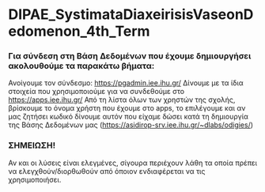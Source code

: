 # DIPAE_SystimataDiaxeirisisVaseonDedomenon_4th_Term

### Για σύνδεση στη Βάση Δεδομένων που έχουμε δημιουργήσει ακολουθούμε τα παρακάτω βήματα:
Ανοίγουμε τον σύνδεσμο: https://pgadmin.iee.ihu.gr/
Δίνουμε με τα ίδια στοιχεία που χρησιμοποιούμε για να συνδεθούμε στο https://apps.iee.ihu.gr/
Από τη λίστα όλων των χρηστών της σχολής, βρίσκουμε το όνομα χρήστη που έχουμε στο apps, το επιλέγουμε και αν μας ζητήσει κωδικό δίνουμε αυτόν που είχαμε δώσει κατά τη δημιουργία της Βάσης Δεδομένων μας (https://asidirop-srv.iee.ihu.gr/~dlabs/odigies/)

### ΣΗΜΕΙΩΣΗ! 
Αν και οι λύσεις είναι ελεγμένες, σίγουρα περιέχουν λάθη τα οποία πρέπει να ελεγχθούν/διορθωθούν από όποιον ενδιαφέρεται να τις χρησιμοποιήσει.
